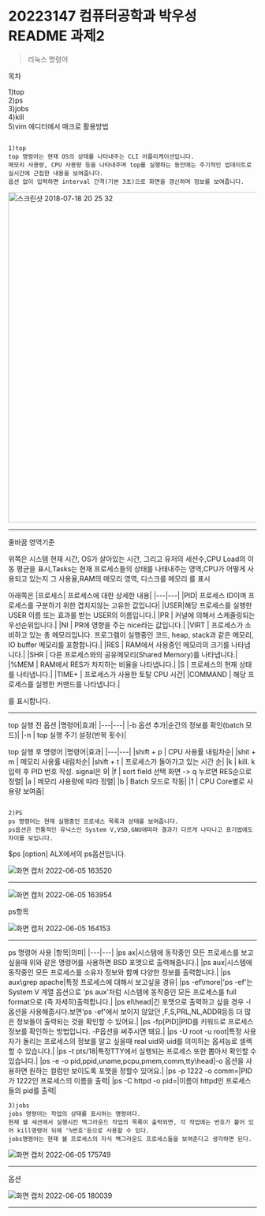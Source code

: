 # 20223147 컴퓨터공학과 박우성 README 과제2
>리눅스 명령어

목차

1)top\
2)ps\
3)jobs\
4)kill\
5)vim 에디터에서 매크로 활용방법

```

1)top
top 명령어는 현재 OS의 상태를 나타내주는 CLI 어플리케이션입니다.
메모리 사용량, CPU 사용량 등을 나타내주며 top를 실행하는 동안에는 주기적인 업데이트로 실시간에 근접한 내용을 보여줍니다.
옵션 없이 입력하면 interval 간격(기본 3초)으로 화면을 갱신하며 정보를 보여줍니다.

```
<img width="670" alt="스크린샷 2018-07-18 20 25 32" src="https://user-images.githubusercontent.com/106899918/172039558-afa00057-6843-4ffe-9d6a-dec759b95402.png">

---

줄바꿈 영역기준

위쪽은 시스템 현재 시간, OS가 살아있는 시간, 그리고 유저의 세션수,CPU Load의 이동 평균을 표시,Tasks는 현재 프로세스들의 상태를 나태내주는 영역,CPU가 어떻게 사용되고 있는지 그 사용율,RAM의 메모리 영역, 디스크를 메모리 를 표시

아래쪽은
|프로세스| 프로세스에 대한 상세한 내용|
|---|---|
|PID| 프로세스 ID이며 프로세스를 구분하기 위한 겹치지않는 고유한 값입니다|
|USER|해당 프로세스를 실행한 USER 이름 또는 효과를 받는 USER의 이름입니다.|
|PR | 커널에 의해서 스케줄링되는 우선순위입니다.|
|NI | PR에 영향을 주는 nice라는 값입니다.|
|VIRT | 프로세스가 소비하고 있는 총 메모리입니다. 프로그램이 실행중인 코드, heap, stack과 같은 메모리, IO buffer 메모리를 포함합니다.|
|RES | RAM에서 사용중인 메모리의 크기를 나타냅니다.|
|SHR | 다른 프로세스와의 공유메모리(Shared Memory)를 나타냅니다.|
|%MEM | RAM에서 RES가 차지하는 비율을 나타냅니다.|
|S | 프로세스의 현재 상태를 나타냅니다.|
|TIME+ | 프로세스가 사용한 토탈 CPU 시간|
|COMMAND | 해당 프로세스를 실행한 커맨드를 나타냅니다.|

를 표시합니다.

---

top 실행 전 옵션
|명령어|효과|
|---|---|
|-b 옵션 추가|순간의 정보를 확인(batch 모드)|
|-n | top 실행 주기 설정(반복 횟수)|

top 실행 후 명령어
|명령어|효과|
|---|---|
|shift + p | CPU 사용률 내림차순|
|shit + m | 메모리 사용률 내림차순|
|shift + t | 프로세스가 돌아가고 있는 시간 순|
|k | kill. k 입력 후 PID 번호 작성. signal은 9|
|f | sort field 선택 화면 -> q 누르면 RES순으로 정렬|
|a | 메모리 사용량에 따라 정렬|
|b | Batch 모드로 작동|
|1 | CPU Core별로 사용량 보여줌|

```

2)PS
ps 명령어는 현재 실행중인 프로세스 목록과 상태를 보여줍니다.
ps옵션은 전통적인 유닉스인 System V,VSD,GNU에따라 결과가 다르게 나타나고 표기법에도 차이를 보입니다.

```

$ps [option]  ALX에서의 ps옵션입니다.

![화면 캡처 2022-06-05 163520](https://user-images.githubusercontent.com/106899918/172040493-c45885ed-88bf-47fc-b2a4-2abf0f72bb20.png)

---

![화면 캡처 2022-06-05 163954](https://user-images.githubusercontent.com/106899918/172040653-66bb2e6a-ab95-40de-ba7f-9256cad19589.png)

ps항목

![화면 캡처 2022-06-05 164153](https://user-images.githubusercontent.com/106899918/172040724-adc6a036-6aa1-46b5-9c6c-7ad847e63dc4.png)

---

ps 명령어 사용 
|항목|의미|
|---|---|
|ps ax|시스템에 동작중인 모든 프로세스를 보고 싶을때 위와 같은 명령어를 사용하면 BSD 포맷으로 출력해줍니다.| 
|ps aux|시스템에 동작중인 모든 프로세스를 소유자 정보와 함꼐 다양한 정보를 출력합니다.|
|ps aux\grep apache|특정 프로세스에 대해서 보고싶을 경유|
|ps -ef\more|'ps -ef'는 System V 계열 옵션으로 'ps aux'처럼 시스템에 동작중인 모든 프로세스를 full format으로 (즉 자세히)출력합니다.|
|ps el\head|긴 포맷으로 출력하고 싶을 경우 -l옵션을 사용해줍시다.보면'ps -ef'에서 보이지 않았던 ,F,S,PRL,NL,ADDR등등 더 많은 정보들이 출력되는 것을 확인할 수 있어요.|
|ps -fp[PID]|PID를 키워드로 프로세스 정보를 확인하는 방법입니다. -P옵션을 써주시면 돼요.|
|ps -U root -u root|특정 사용자가 돌리는 프로세스의 정보를 알고 싶을때 real uid와 uid를 의미하는 옵셔능로 셀렉할 수 있습니다.|
|ps -t pts/18|특정TTY에서 실행되는 프로세스 또한 뽑아서 확인할 수 있습니다.|
|ps -e -o pid,ppid,uname,pcpu,pmem,comm,tty\head|-o 옵션을 사용하면 원하는 컬럼만 보이도록 포맷을 정할수 있어요.|
|ps -p 1222 -o comm=|PID가 1222인 프로세스의 이름을 출력|
|ps -C httpd -o pid=|이름이 httpd인 프로세스들의 pid를 출력|

```
3)jobs
jobs 명령어는 작업의 상태를 표시하는 명령어다.
현재 쉘 세션에서 실행시킨 백그라운드 작업의 목록이 출력외면, 각 작업에는 번호가 붙어 있어 kill명령어 뒤에 '%번호'등으로 사용할 수 있다.
jobs명령어는 현재 쉘 프로세스의 자식 백그라운드 프로세스들을 보여준다고 생각하면 된다.

```

![화면 캡처 2022-06-05 175749](https://user-images.githubusercontent.com/106899918/172043182-7e3833ef-892c-4546-b25f-fedb61b45ab5.png)

---

옵션

![화면 캡처 2022-06-05 180039](https://user-images.githubusercontent.com/106899918/172043278-88a414b5-dd25-4b33-8292-c24c5a9786db.png)


---












